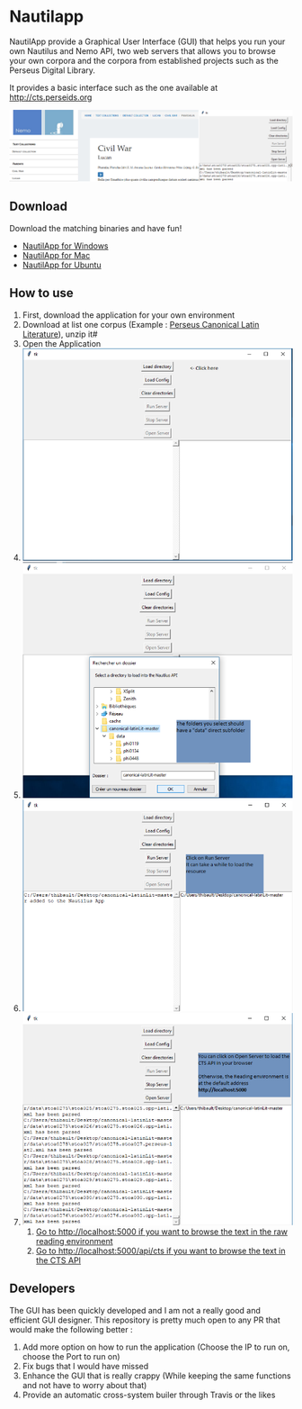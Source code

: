 Nautilapp
=========

NautilApp provide a Graphical User Interface (GUI) that helps you run your own Nautilus and Nemo API, two web servers that allows you to browse your own corpora and the corpora from established projects such as the Perseus Digital Library. 

It provides a basic interface such as the one available at http://cts.perseids.org

![Screenshot](images/screenshot.png)


## Download

Download the matching binaries and have fun!

- [NautilApp for Windows](https://github.com/Capitains/nautilapp/raw/master/dist/NautilusApp.exe)
- [NautilApp for Mac](https://github.com/Capitains/nautilapp/raw/master/dist/NautilusAppMac)
- [NautilApp for Ubuntu](https://github.com/Capitains/nautilapp/raw/master/dist/NautilusAppUbuntu)

## How to use

1. First, download the application for your own environment
2. Download at list one corpus (Example : [Perseus Canonical Latin Literature](https://github.com/PerseusDL/canonical-latinLit/archive/master.zip)), unzip it#
3. Open the Application
4. ![Click on load a directory](images/step1.png)
5. ![Select the directory containing the corpus, it should have a data subfolder](images/step2.png)
6. ![Click on run server](images/step3.png)
7. ![Open the server](images/step4.png)
    1. [Go to http://localhost:5000 if you want to browse the text in the raw reading environment](http://localhost:5000)
    2. [Go to http://localhost:5000/api/cts if you want to browse the text in the CTS API](http://localhost:5000/api/cts)

## Developers

The GUI has been quickly developed and I am not a really good and efficient GUI designer. This repository is pretty much open to any PR that would make the following better : 

1. Add more option on how to run the application (Choose the IP to run on, choose the Port to run on)
2. Fix bugs that I would have missed
3. Enhance the GUI that is really crappy (While keeping the same functions and not have to worry about that)
4. Provide an automatic cross-system builer through Travis or the likes
